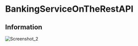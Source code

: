 # BankingServiceOnTheRestAPI
## Information
![Screenshot_2](https://github.com/SuhininSovest/BankingServiceOnTheRestAPI/assets/110283391/98f3ad76-7d4b-485d-a6d9-b1cdf14fc1d0)

